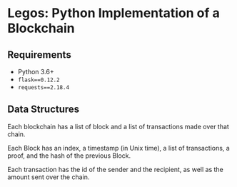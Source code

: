 # Legos: Python Implementation of a Blockchain

## Requirements
- Python 3.6+
- `flask==0.12.2`
- `requests==2.18.4`

## Data Structures
Each blockchain has a list of block and a list of transactions made over that chain.

Each Block has an index, a timestamp (in Unix time), a list of transactions, a proof, and the hash of the previous Block.

Each transaction has the id of the sender and the recipient, as well as the amount sent over the chain.